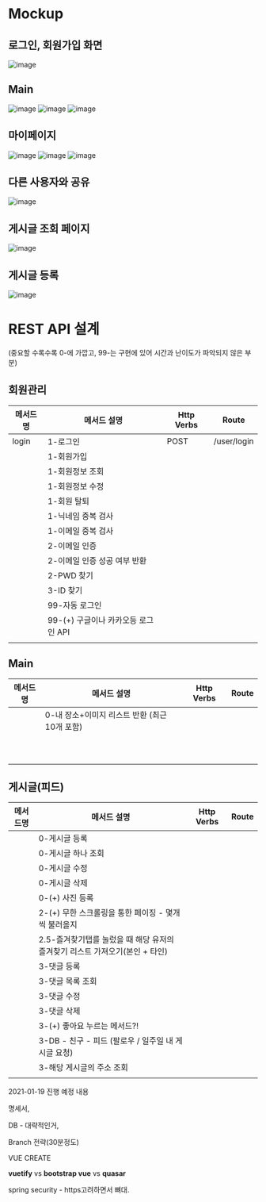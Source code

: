 # Mockup

## 로그인, 회원가입 화면 
 
![image](https://user-images.githubusercontent.com/20719987/104943346-f90be580-59f8-11eb-8fad-a38f488c62ab.png)

## Main

![image](https://user-images.githubusercontent.com/20719987/104945007-63258a00-59fb-11eb-824d-1aa5ea8ac9c4.png)
![image](https://user-images.githubusercontent.com/20719987/104945043-720c3c80-59fb-11eb-97c0-a802de7974a9.png)
![image](https://user-images.githubusercontent.com/20719987/104945080-86e8d000-59fb-11eb-8a5f-550c2bdf5148.png)

## 마이페이지

![image](https://user-images.githubusercontent.com/20719987/104945143-9c5dfa00-59fb-11eb-8a75-a538e84355d5.png)
![image](https://user-images.githubusercontent.com/20719987/104945174-aa137f80-59fb-11eb-9829-a7e7a981f76b.png)
![image](https://user-images.githubusercontent.com/20719987/104945185-ae3f9d00-59fb-11eb-98db-1d40093cf8fe.png)

## 다른 사용자와 공유

![image](https://user-images.githubusercontent.com/20719987/104945280-d29b7980-59fb-11eb-9bad-3f066af38fe2.png)

## 게시글 조회 페이지

![image](https://user-images.githubusercontent.com/20719987/104945368-fa8add00-59fb-11eb-8bfb-b1e02615a941.png)

## 게시글 등록

![image](https://user-images.githubusercontent.com/20719987/104945413-0eceda00-59fc-11eb-8c8d-b1c60ef2a5ff.png)

# REST API 설계

(중요할 수록수록 0-에 가깝고, 99-는 구현에 있어 시간과 난이도가 파악되지 않은 부분)

## 회원관리

| 메서드명 | 메서드 설명                         | Http Verbs | Route       |
| -------- | ----------------------------------- | ---------- | ----------- |
| login    | 1-로그인                            | POST       | /user/login |
|          | 1-회원가입                          |            |             |
|          | 1-회원정보 조회                     |            |             |
|          | 1-회원정보 수정                     |            |             |
|          | 1-회원 탈퇴                         |            |             |
|          | 1-닉네임 중복 검사                  |            |             |
|          | 1-이메일 중복 검사                  |            |             |
|          | 2-이메일 인증                       |            |             |
|          | 2-이메일 인증 성공 여부 반환        |            |             |
|          | 2-PWD 찾기                          |            |             |
|          | 3-ID 찾기                           |            |             |
|          | 99-자동 로그인                      |            |             |
|          | 99-(+) 구글이나 카카오등 로그인 API |            |             |
|          |                                     |            |             |

## Main

| 메서드명 | 메서드 설명                                   | Http Verbs | Route |
| -------- | --------------------------------------------- | ---------- | ----- |
|          | 0-내 장소+이미지 리스트 반환 (최근 10개 포함) |            |       |
|          |                                               |            |       |
|          |                                               |            |       |
|          |                                               |            |       |
|          |                                               |            |       |
|          |                                               |            |       |
|          |                                               |            |       |
|          |                                               |            |       |
|          |                                               |            |       |
|          |                                               |            |       |
|          |                                               |            |       |

## 게시글(피드)

| 메서드명 | 메서드 설명                                                                  | Http Verbs | Route |
| -------- | ---------------------------------------------------------------------------- | ---------- | ----- |
|          | 0-게시글 등록                                                                |            |       |
|          | 0-게시글 하나 조회                                                           |            |       |
|          | 0-게시글 수정                                                                |            |       |
|          | 0-게시글 삭제                                                                |            |       |
|          | 0-(+) 사진 등록                                                              |            |       |
|          | 2-(+) 무한 스크롤링을 통한 페이징 - 몇개씩 불러올지                          |            |       |
|          | 2.5-즐겨찾기탭를 눌렀을 때 해당 유저의 즐겨찾기 리스트 가져오기(본인 + 타인) |            |       |
|          | 3-댓글 등록                                                                  |            |       |
|          | 3-댓글 목록 조회                                                             |            |       |
|          | 3-댓글 수정                                                                  |            |       |
|          | 3-댓글 삭제                                                                  |            |       |
|          | 3-(+) 좋아요 누르는 메서드?!                                                 |            |       |
|          | 3-DB - 친구 - 피드 (팔로우 / 일주일 내 게시글 요청)                          |            |       |
|          | 3-해당 게시글의 주소 조회                                                    |            |       |
|          |                                                                              |            |       |

2021-01-19 진행 예정 내용

명세서,

DB - 대략적인거,

Branch 전략(30분정도)

VUE CREATE

**vuetify** vs **bootstrap vue** vs **quasar**

spring security - https고려하면서 뼈대.
